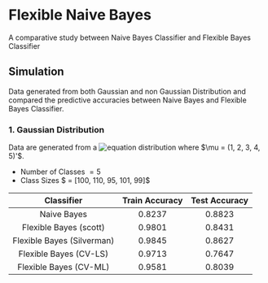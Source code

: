 # Flexible Naive Bayes
A comparative study between Naive Bayes Classifier and Flexible Bayes Classifier


## Simulation
Data generated from both Gaussian and non Gaussian Distribution and compared the predictive accuracies between Naive Bayes and Flexible Bayes Classifier.

### 1. Gaussian Distribution
Data are generated from a ![equation](https://latex.codecogs.com/svg.image?%5Cbg_white%20N_5(\mu,&space;I_n)) distribution where $\mu = (1, 2, 3, 4, 5)'$.

* Number of Classes $=5$
* Class Sizes $ = [100, 110, 95, 101, 99]$

|Classifier|Train Accuracy|Test Accuracy|
|:-:|:-:|:-:|
|Naive Bayes |0.8237|0.8823|
|Flexible Bayes (scott)|0.9801|0.8431|
|Flexible Bayes (Silverman)|0.9845|0.8627|
|Flexible Bayes (CV-LS)|0.9713|0.7647|
|Flexible Bayes (CV-ML)|0.9581|0.8039|

